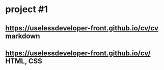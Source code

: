 # project #1
## https://uselessdeveloper-front.github.io/cv/cv markdown
## https://uselessdeveloper-front.github.io/cv/  HTML, CSS
